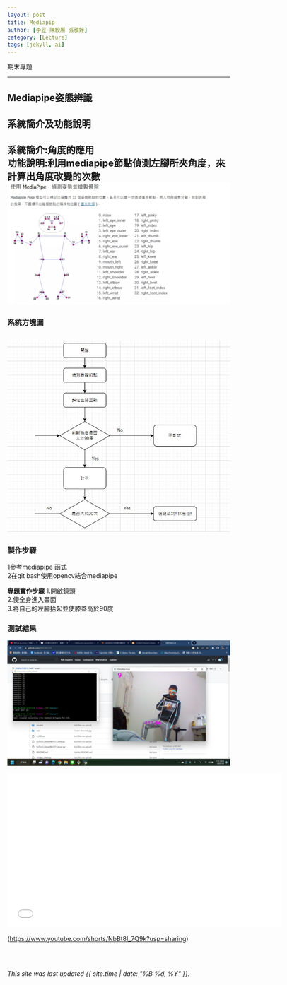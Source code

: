 ```yaml
---
layout: post
title: Mediapip
author: [李昱 陳毅展 張雅婷]
category: [Lecture]
tags: [jekyll, ai]
---
```


期末專題

---
## Mediapipe姿態辨識

## 系統簡介及功能說明
系統簡介:角度的應用   <br>
功能說明:利用mediapipe節點偵測左腳所夾角度，來計算出角度改變的次數   <br>
![](https://github.com/JULIA1021/AI-course/blob/gh-pages/images/2.jpg?raw==true)
---
### 系統方塊圖
![](https://github.com/JULIA1021/AI-course/blob/gh-pages/images/3.jpg?raw==true)
---
### 製作步驟
1參考mediapipe 函式<br>
2在git bash使用opencv結合mediapipe<br>


**專題實作步驟**
1.開啟鏡頭<br>
2.使全身進入畫面<br>
3.將自己的左腳抬起並使膝蓋高於90度<br>
### 測試結果
![](https://github.com/JULIA1021/AI-course/blob/gh-pages/images/1.jpg?raw==true)
<iframe width="620" height="349" src="[https://www.youtube.com/shorts/NbBt8I_7Q9k](https://www.youtube.com/shorts/NbBt8I_7Q9k)" title="人工期末" frameborder="0" allow="accelerometer; autoplay; clipboard-write; encrypted-media; gyroscope; picture-in-picture" allowfullscreen></iframe>

(https://www.youtube.com/shorts/NbBt8I_7Q9k?usp=sharing)


<br />
<br />

*This site was last updated {{ site.time | date: "%B %d, %Y" }}.*

